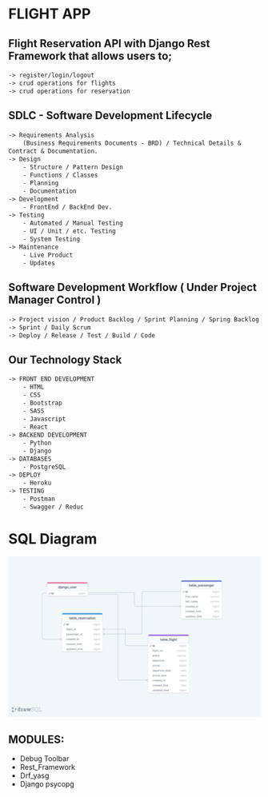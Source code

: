 # FLIGHT APP

## Flight Reservation API with Django Rest Framework that allows users to;
    -> register/login/logout
    -> crud operations for flights
    -> crud operations for reservation

## SDLC - Software Development Lifecycle
    -> Requirements Analysis 
        (Business Requirements Documents - BRD) / Technical Details & Contract & Documentation.
    -> Design 
        - Structure / Pattern Design
        - Functions / Classes
        - Planning
        - Documentation
    -> Development
        - FrontEnd / BackEnd Dev.
    -> Testing
        - Automated / Manual Testing
        - UI / Unit / etc. Testing
        - System Testing
    -> Maintenance
        - Live Product
        - Updates

## Software Development Workflow ( Under Project Manager Control )
    -> Project vision / Product Backlog / Sprint Planning / Spring Backlog 
    -> Sprint / Daily Scrum
    -> Deploy / Release / Test / Build / Code


## Our Technology Stack
    -> FRONT END DEVELOPMENT
        - HTML 
        - CSS
        - Bootstrap
        - SASS
        - Javascript
        - React
    -> BACKEND DEVELOPMENT
        - Python
        - Django
    -> DATABASES
        - PostgreSQL
    -> DEPLOY
        - Heroku
    -> TESTING
        - Postman
        - Swagger / Reduc
        
# SQL Diagram

<img src="https://github.com/Bskasan/Python-Practices/blob/main/18-Django_FlightApp_API/SQL_Diagram.png?raw=true" />


## MODULES:

- Debug Toolbar
- Rest_Framework
- Drf_yasg
- Django psycopg


